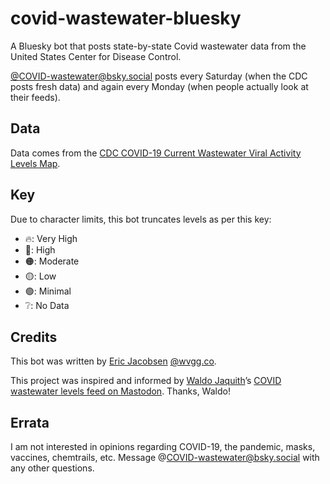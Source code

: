 # covid-wastewater-bluesky

A Bluesky bot that posts state-by-state Covid wastewater data from the United States Center for Disease Control.

[@COVID-wastewater@bsky.social](https://bsky.app/profile/COVID-wastewater.bsky.social) posts every Saturday (when the CDC posts fresh data) and again every Monday (when people actually look at their feeds).

## Data

Data comes from the [CDC COVID-19 Current Wastewater Viral Activity Levels Map](https://www.cdc.gov/nwss/rv/COVID19-currentlevels.html).

## Key

Due to character limits, this bot truncates levels as per this key:

- 🔥: Very High
- 🔴: High
- 🟠: Moderate
- 🟡: Low
- 🟢: Minimal
- ❔: No Data

## Credits

This bot was written by [Eric Jacobsen](https://wvgg.co) [@wvgg.co](https://bsky.app/profile/wvgg.co).

This project was inspired and informed by [Waldo Jaquith](https://waldo.jaquith.org/)’s [COVID wastewater levels feed on Mastodon](https://mastodon.social/@covid_wastewater). Thanks, Waldo!

## Errata

I am not interested in opinions regarding COVID-19, the pandemic, masks, vaccines, chemtrails, etc. Message @COVID-wastewater@bsky.social with any other questions.
